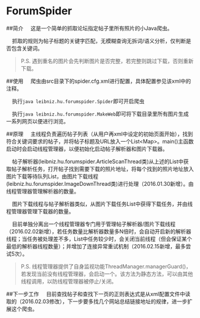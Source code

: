 # ForumSpider

##简介
&nbsp;&nbsp;&nbsp;&nbsp;这是一个简单的抓取论坛指定帖子里所有照片的小Java爬虫。

&nbsp;&nbsp;&nbsp;&nbsp;抓取的规则为帖子标题的关键字匹配，无模糊查询无拆词/语义分析，仅判断是否包含关键词。

> P.S. 遇到重名的图片会先判断图片是否完整，若完整则跳过下载，否则重新下载。


##使用
&nbsp;&nbsp;&nbsp;&nbsp;爬虫由src目录下的spider.cfg.xml进行配置，具体配置参见该xml中的注释。

&nbsp;&nbsp;&nbsp;&nbsp;执行`java leibniz.hu.forumspider.Spider`即可开启爬虫

&nbsp;&nbsp;&nbsp;&nbsp;执行`java leibniz.hu.forumspider.MakeWeb`即可将下载目录里所有图片生成一系列网页以便进行浏览。

##原理
&nbsp;&nbsp;&nbsp;&nbsp;主线程负责遍历帖子列表（从用户再xml中设定的初始页面开始），找到符合关键词要求的帖子，并将帖子标题及URL放入一个List<Map\>。main()主函数启动时会启动线程管理器，以便初始化启动帖子解析器和图片下载器。

&nbsp;&nbsp;&nbsp;&nbsp;帖子解析器(leibniz.hu.forumspider.ArticleScanThread类)从上述的List中获取帖子解析任务，打开帖子找到需要下载的照片地址，将每个找到的照片地址放入图片下载等待队列List，由图片下载线程(leibniz.hu.forumspider.ImageDownThread类)进行处理（2016.01.30新增）。由线程管理器管理解析器的数量。

&nbsp;&nbsp;&nbsp;&nbsp;图片下载线程与帖子解析器类似，从图片下载任务List中获得下载任务，并由线程管理器管理下载器的数量。

&nbsp;&nbsp;&nbsp;&nbsp;目前单独分离出一个线程管理器专门用于管理帖子解析器/图片下载线程（2016.02.02新增），若任务数量比解析器数量多N倍时，会自动开启新的解析器线程；当任务被处理差不多，List中任务较少时，会关闭当前线程（但会保证某个最低的解析器线程数量）；并增加了连接异常重试机制（2016.02.15新增，最多尝试5次）。
> P.S. 线程管理器提供了自身监视功能ThreadManager.managerGuard()，若发现当前没有线程管理器，会启动一个。该方法为静态方法，可以由其他线程调用，以防线程管理器被停止/关闭。

##下一步工作
&nbsp;&nbsp;&nbsp;&nbsp;目前查找帖子和查找下一页的正则表达式是从xml配置文件中读取的（2016.02.03修改），下一步要多找几个网站总结链接地址的规律，进一步扩展这个爬虫。
